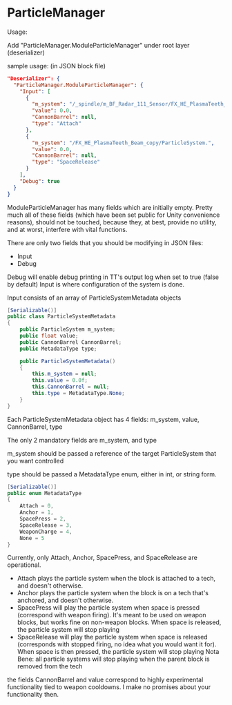 # ParticleManager

Usage:

Add "ParticleManager.ModuleParticleManager" under root layer (deserializer)

sample usage: (in JSON block file)
```json
"Deserializer": {
  "ParticleManager.ModuleParticleManager": {
    "Input": [
      {
        "m_system": "/_spindle/m_BF_Radar_111_Sensor/FX_HE_PlasmaTeeth_Beam/ParticleSystem.",
        "value": 0.0,
        "CannonBarrel": null,
        "type": "Attach"
      },
      {
        "m_system": "/FX_HE_PlasmaTeeth_Beam_copy/ParticleSystem.",
        "value": 0.0,
        "CannonBarrel": null,
        "type": "SpaceRelease"
      }
    ],
    "Debug": true
  }
}
```

ModuleParticleManager has many fields which are initially empty. Pretty much all of these fields (which have been set public for Unity convenience reasons), should not be touched, because they, at best, provide no utility, and at worst, interfere with vital functions.

There are only two fields that you should be modifying in JSON files:
- Input
- Debug

Debug will enable debug printing in TT's output log when set to true (false by default)
Input is where configuration of the system is done.

Input consists of an array of ParticleSystemMetadata objects

```csharp
[Serializable()]
public class ParticleSystemMetadata
{
    public ParticleSystem m_system;
    public float value;
    public CannonBarrel CannonBarrel;
    public MetadataType type;

    public ParticleSystemMetadata()
    {
        this.m_system = null;
        this.value = 0.0f;
        this.CannonBarrel = null;
        this.type = MetadataType.None;
    }
}
```

Each ParticleSystemMetadata object has 4 fields: m_system, value, CannonBarrel, type

The only 2 mandatory fields are m_system, and type

m_system should be passed a reference of the target ParticleSystem that you want controlled

type should be passed a MetadataType enum, either in int, or string form.

```csharp
[Serializable()]
public enum MetadataType
{
    Attach = 0,
    Anchor = 1,
    SpacePress = 2,
    SpaceRelease = 3,
    WeaponCharge = 4,
    None = 5
}
```

Currently, only Attach, Anchor, SpacePress, and SpaceRelease are operational.
- Attach plays the particle system when the block is attached to a tech, and doesn't otherwise.
- Anchor plays the particle system when the block is on a tech that's anchored, and doesn't otherwise.
- SpacePress will play the particle system when space is pressed (correspond with weapon firing). It's meant to be used on weapon blocks, but works fine on non-weapon blocks. When space is released, the particle system will stop playing
- SpaceRelease will play the particle system when space is released (corresponds with stopped firing, no idea what you would want it for). When space is then pressed, the particle system will stop playing
Nota Bene: all particle systems will stop playing when the parent block is removed from the tech

the fields CannonBarrel and value correspond to highly experimental functionality tied to weapon cooldowns. I make no promises about your functionality then.
